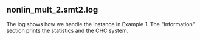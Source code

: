 ## nonlin_mult_2.smt2.log
The log shows how we handle the instance in Example 1. 
The "Information" section prints the statistics and the CHC system.